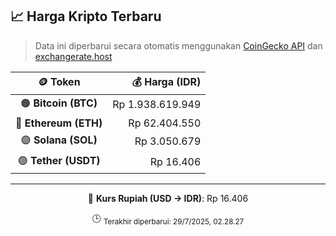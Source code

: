 

<!-- HARGA_KRIPTO -->
## 📈 Harga Kripto Terbaru

> Data ini diperbarui secara otomatis menggunakan [CoinGecko API](https://www.coingecko.com/) dan [exchangerate.host](https://exchangerate.host/)

<div align="center">

| 🪙 Token | 💰 Harga (IDR) |
|:------:|---------------:|
| 🟠 **Bitcoin (BTC)**   | Rp 1.938.619.949 |
| 🔵 **Ethereum (ETH)**  | Rp 62.404.550 |
| 🟣 **Solana (SOL)**    | Rp 3.050.679 |
| 🟢 **Tether (USDT)**   | Rp 16.406 |

---

💱 **Kurs Rupiah (USD → IDR)**: Rp 16.406

🕒 <sub>Terakhir diperbarui: 29/7/2025, 02.28.27</sub>

</div>
<!-- /HARGA_KRIPTO -->
